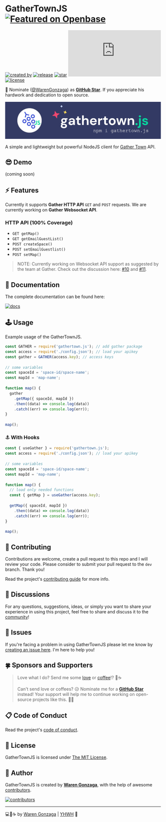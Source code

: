# GatherTownJS [![Featured on Openbase](https://badges.openbase.com/js/featured/gathertown.js.svg?style=openbase&token=vTEljlezFJGmGx90+kIOLt4Sb/Ewj4Tc+3vzCpsIfaE=)](https://openbase.com/js/gathertown.js?utm_source=embedded&amp;utm_medium=badge&amp;utm_campaign=rate-badge)

[![created by](https://img.shields.io/badge/created%20by-Waren%20Gonzaga-blue.svg?longCache=true&style=flat-square)](https://github.com/warengonzaga) [![release](https://img.shields.io/github/release/warengonzaga/gathertown.js.svg?style=flat-square)](https://github.com/warengonzaga/gathertown.js/releases) [![star](https://img.shields.io/github/stars/warengonzaga/gathertown.js.svg?style=flat-square)](https://github.com/warengonzaga/gathertown.js/stargazers) ![npm downloads](https://img.shields.io/npm/dt/gathertown.js?color=red&style=flat-square) [![license](https://img.shields.io/github/license/warengonzaga/gathertown.js.svg?style=flat-square)](https://github.com/warengonzaga/gathertown.js/blob/main/license)

📢 Nominate ([@WarenGonzaga](https://warengonzaga.com)) as **[GitHub Star](https://stars.github.com/nominate)**. If you appreciate his hardwork and dedication to open source.

[![repo banner](.github/img/repo_banner.png)](https://gathertown.js.org)

A simple and lightweight but powerful NodeJS client for [Gather Town](http://gather.town) API.

## 😎 Demo

(coming soon)

## ⚡ Features

Currently it supports **Gather HTTP API** `GET` and `POST` requests. We are currently working on **Gather Websocket API**.

### HTTP API (100% Coverage)

- `GET getMap()`
- `GET getEmailGuestList()`
- `POST createSpace()`
- `POST setEmailGuestlist()`
- `POST setMap()`

> NOTE: Currently working on Websocket API support as suggested by the team at Gather. Check out the discussion here: [#10](https://github.com/WarenGonzaga/gathertown.js/issues/10) and [#11](https://github.com/WarenGonzaga/gathertown.js/issues/11).

## 📖 Documentation

The complete documentation can be found here:

[![docs](https://img.shields.io/badge/Docs-docs.warengonzaga.com/gathertownjs-blue.svg?longCache=true&style=for-the-badge)](https://docs.warengonzaga.com/gathertownjs)

## 🕹️ Usage

Example usage of the GatherTownJS.

```js
const GATHER = require('gathertown.js'); // add gather package
const access = require('./config.json'); // load your apikey
const gather = GATHER(access.key); // access keys

// some variables
const spaceId = 'space-id/space-name';
const mapId = 'map-name';

function map() {
  gather
    .getMap({ spaceId, mapId })
    .then((data) => console.log(data))
    .catch((err) => console.log(err));
}

map();
```

### ⚓ With Hooks

```js
const { useGather } = require('gathertown.js');
const access = require('./config.json'); // load your apikey

// some variables
const spaceId = 'space-id/space-name';
const mapId = 'map-name';

function map() {
  // load only needed functions
  const { getMap } = useGather(access.key);

  getMap({ spaceId, mapId })
    .then((data) => console.log(data))
    .catch((err) => console.log(err));
}

map();
```

## 🎯 Contributing

Contributions are welcome, create a pull request to this repo and I will review your code. Please consider to submit your pull request to the `dev` branch. Thank you!

Read the project's [contributing guide](./CONTRIBUTING.md) for more info.

## 💬 Discussions

For any questions, suggestions, ideas, or simply you want to share your experience in using this project, feel free to share and discuss it to the [community](https://github.com/warengonzaga/gathertown.js/discussions)!

## 🐛 Issues

If you're facing a problem in using GatherTownJS please let me know by [creating an issue here](https://github.com/warengonzaga/gathertown.js/issues/new). I'm here to help you!

## 🍀 Sponsors and Supporters

> Love what I do? Send me some [love](https://github.com/sponsors/warengonzaga) or [coffee](https://buymeacoff.ee/warengonzaga)!? 💖☕
>
> Can't send love or coffees? 😥 Nominate me for a **[GitHub Star](https://stars.github.com/nominate)** instead!
> Your support will help me to continue working on open-source projects like this. 🙏😇

## 📋 Code of Conduct

Read the project's [code of conduct](./CODE_OF_CONDUCT.md).

## 📃 License

GatherTownJS is licensed under [The MIT License](https://opensource.org/licenses/MIT).

## 📝 Author

GatherTownJS is created by **[Waren Gonzaga](https://github.com/warengonzaga)**, with the help of awesome [contributors](https://github.com/warengonzaga/gathertown.js/graphs/contributors).

[![contributors](https://contrib.rocks/image?repo=warengonzaga/gathertown.js)](https://github.com/warengonzaga/gathertown.js/graphs/contributors)

---

💻💖☕ by [Waren Gonzaga](https://warengonzaga.com) | [YHWH](https://youtu.be/9vh6Dz9oh8I?t=85) 🙏

